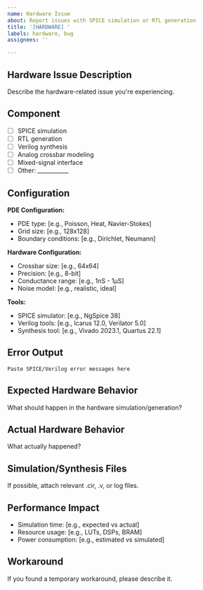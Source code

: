 ```yaml
---
name: Hardware Issue
about: Report issues with SPICE simulation or RTL generation
title: '[HARDWARE] '
labels: hardware, bug
assignees: ''

---
```


## Hardware Issue Description

Describe the hardware-related issue you're experiencing.

## Component

- [ ] SPICE simulation
- [ ] RTL generation
- [ ] Verilog synthesis
- [ ] Analog crossbar modeling
- [ ] Mixed-signal interface
- [ ] Other: ___________

## Configuration

**PDE Configuration:**
- PDE type: [e.g., Poisson, Heat, Navier-Stokes]
- Grid size: [e.g., 128x128]
- Boundary conditions: [e.g., Dirichlet, Neumann]

**Hardware Configuration:**
- Crossbar size: [e.g., 64x64]
- Precision: [e.g., 8-bit]
- Conductance range: [e.g., 1nS - 1μS]
- Noise model: [e.g., realistic, ideal]

**Tools:**
- SPICE simulator: [e.g., NgSpice 38]
- Verilog tools: [e.g., Icarus 12.0, Verilator 5.0]
- Synthesis tool: [e.g., Vivado 2023.1, Quartus 22.1]

## Error Output

```
Paste SPICE/Verilog error messages here
```

## Expected Hardware Behavior

What should happen in the hardware simulation/generation?

## Actual Hardware Behavior

What actually happened?

## Simulation/Synthesis Files

If possible, attach relevant .cir, .v, or log files.

## Performance Impact

- Simulation time: [e.g., expected vs actual]
- Resource usage: [e.g., LUTs, DSPs, BRAM]
- Power consumption: [e.g., estimated vs simulated]

## Workaround

If you found a temporary workaround, please describe it.
